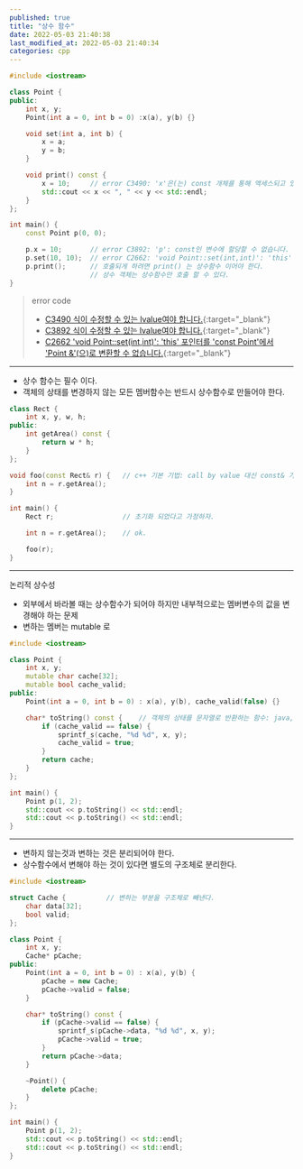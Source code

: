 ```yaml
---
published: true
title: "상수 함수"
date: 2022-05-03 21:40:38
last_modified_at: 2022-05-03 21:40:34
categories: cpp
---
```

```cpp
#include <iostream>

class Point {
public:
    int x, y;
    Point(int a = 0, int b = 0) :x(a), y(b) {}

    void set(int a, int b) {
        x = a;
        y = b;
    }

    void print() const {
        x = 10;     // error C3490: 'x'은(는) const 개체를 통해 액세스되고 있으므로 수정할 수 없습니다.
        std::cout << x << ", " << y << std::endl;
    }
};

int main() {
    const Point p(0, 0);

    p.x = 10;       // error C3892: 'p': const인 변수에 할당할 수 없습니다.
    p.set(10, 10);  // error C2662: 'void Point::set(int,int)': 'this' 포인터를 'const Point'에서 'Point &'(으)로 변환할 수 없습니다.
    p.print();      // 호출되게 하려면 print() 는 상수함수 이어야 한다.
                    // 상수 객체는 상수함수만 호출 할 수 있다.
}
```
>error code
>- [C3490 식이 수정할 수 있는 lvalue여야 합니다.](https://docs.microsoft.com/ko-kr/cpp/error-messages/compiler-errors-2/compiler-error-c3490){:target="_blank"}
>- [C3892 식이 수정할 수 있는 lvalue여야 합니다.](https://docs.microsoft.com/ko-kr/cpp/error-messages/compiler-errors-2/compiler-error-c3892){:target="_blank"}
>- [C2662 'void Point::set(int,int)': 'this' 포인터를 'const Point'에서 'Point &'(으)로 변환할 수 없습니다.](https://docs.microsoft.com/ko-kr/cpp/error-messages/compiler-errors-2/compiler-error-c2662){:target="_blank"}
---
 - 상수 함수는 필수 이다.
 - 객체의 상태를 변경하지 않는 모든 멤버함수는 반드시 상수함수로 만들어야 한다.
```cpp
class Rect {
	int x, y, w, h;
public:
	int getArea() const {
		return w * h;
	}
};

void foo(const Rect& r) {	// c++ 기본 기법: call by value 대신 const& 가 좋다.
	int n = r.getArea();
}

int main() {
	Rect r;					// 초기화 되었다고 가정하자.

	int n = r.getArea();	// ok.

	foo(r);
}
```
---
논리적 상수성
 - 외부에서 바라볼 때는 상수함수가 되어야 하지만 내부적으로는 멤버변수의 값을 변경해야 하는 문제
 - 변하는 멤버는 mutable 로
```cpp
#include <iostream>

class Point {
	int x, y;
	mutable char cache[32];
	mutable bool cache_valid;
public:
	Point(int a = 0, int b = 0) : x(a), y(b), cache_valid(false) {}

	char* toString() const {	// 객체의 상태를 문자열로 반환하는 함수: java, c# 에 있는 개념
		if (cache_valid == false) {
			sprintf_s(cache, "%d %d", x, y);
			cache_valid = true;
		}
		return cache;
	}
};

int main() {
	Point p(1, 2);
	std::cout << p.toString() << std::endl;
	std::cout << p.toString() << std::endl;
}
```
---
- 변하지 않는것과 변하는 것은 분리되어야 한다.
- 상수함수에서 변해야 하는 것이 있다면 별도의 구조체로 분리한다.
```cpp
#include <iostream>

struct Cache {          // 변하는 부분을 구조체로 빼낸다.
	char data[32];
	bool valid;
};

class Point {
	int x, y;
	Cache* pCache;
public:
	Point(int a = 0, int b = 0) : x(a), y(b) {
		pCache = new Cache;
		pCache->valid = false;
	}

	char* toString() const {
		if (pCache->valid == false) {
			sprintf_s(pCache->data, "%d %d", x, y);
			pCache->valid = true;
		}
		return pCache->data;
	}

	~Point() {
		delete pCache;
	}
};

int main() {
	Point p(1, 2);
	std::cout << p.toString() << std::endl;
	std::cout << p.toString() << std::endl;
}
```